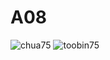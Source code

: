 # A08
![chua75](https://user-images.githubusercontent.com/78096329/112690320-f347db80-8e51-11eb-8bf5-53b338d6fe01.jpg)
![toobin75](https://user-images.githubusercontent.com/78096329/112690763-b9c3a000-8e52-11eb-95c3-e7de556ebf39.jpg)
